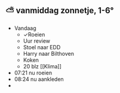 ##  ⛅  vanmiddag zonnetje, 1-6°
- Vandaag
	- ✓Roeien
	- Uur review
	- Stoel naar EDD
	- Harry naar Bilthoven
	- Koken
	- 20 blz [[Klima]]
- 07:21 nu roeien
- 08:24 nu aankleden
-
